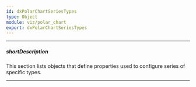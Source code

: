 ```yaml
---
id: dxPolarChartSeriesTypes
type: Object
module: viz/polar_chart
export: dxPolarChartSeriesTypes
---
```

---
##### shortDescription
This section lists objects that define properties used to configure series of specific types.

---
